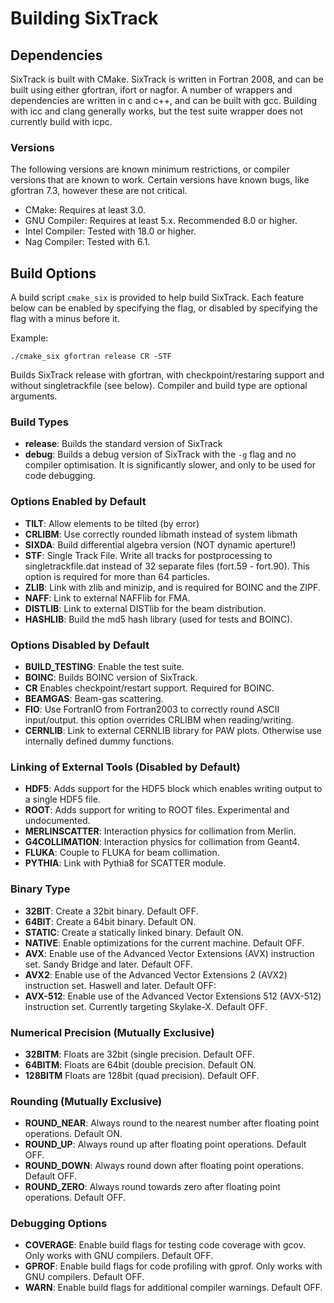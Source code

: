 # Building SixTrack

## Dependencies

SixTrack is built with CMake. SixTrack is written in Fortran 2008, and can be built using either gfortran, ifort or nagfor. A number of wrappers and dependencies are written in c and c++, and can be built with gcc. Building with icc and clang generally works, but the test suite wrapper does not currently build with icpc.

### Versions

The following versions are known minimum restrictions, or compiler versions that are known to work. Certain versions have known bugs, like gfortran 7.3, however these are not critical.

* CMake: Requires at least 3.0.
* GNU Compiler: Requires at least 5.x. Recommended 8.0 or higher.
* Intel Compiler: Tested with 18.0 or higher.
* Nag Compiler: Tested with 6.1.

## Build Options

A build script `cmake_six` is provided to help build SixTrack. Each feature below can be enabled by specifying the flag, or disabled by specifying the flag with a minus before it.

Example:

    ./cmake_six gfortran release CR -STF

Builds SixTrack release with gfortran, with checkpoint/restaring support and without singletrackfile (see below). Compiler and build type are optional arguments.

### Build Types

* **release**:       Builds the standard version of SixTrack
* **debug**:         Builds a debug version of SixTrack with the `-g` flag and no compiler optimisation. It is significantly slower, and only to be used for code debugging.

### Options Enabled by Default

* **TILT**:          Allow elements to be tilted (by error)
* **CRLIBM**:        Use correctly rounded libmath instead of system libmath
* **SIXDA**:         Build differential algebra version (NOT dynamic aperture!)
* **STF**:           Single Track File. Write all tracks for postprocessing to singletrackfile.dat instead of 32 separate files (fort.59 - fort.90). This option is required for more than 64 particles.
* **ZLIB**:          Link with zlib and minizip, and is required for BOINC and the ZIPF.
* **NAFF**:          Link to external NAFFlib for FMA.
* **DISTLIB**:       Link to external DISTlib for the beam distribution.
* **HASHLIB**:       Build the md5 hash library (used for tests and BOINC).

### Options Disabled by Default

* **BUILD_TESTING**: Enable the test suite.
* **BOINC**:         Builds BOINC version of SixTrack.
* **CR**             Enables checkpoint/restart support. Required for BOINC.
* **BEAMGAS**:       Beam-gas scattering.
* **FIO**:           Use FortranIO from Fortran2003 to correctly round ASCII input/output. this option overrides CRLIBM when reading/writing.
* **CERNLIB**:       Link to external CERNLIB library for PAW plots. Otherwise use internally defined dummy functions.

### Linking of External Tools (Disabled by Default)

* **HDF5**:          Adds support for the HDF5 block which enables writing output to a single HDF5 file.
* **ROOT**:          Adds support for writing to ROOT files. Experimental and undocumented.
* **MERLINSCATTER**: Interaction physics for collimation from Merlin.
* **G4COLLIMATION**: Interaction physics for collimation from Geant4.
* **FLUKA**:         Couple to FLUKA for beam collimation.
* **PYTHIA**:        Link with Pythia8 for SCATTER module.

### Binary Type

* **32BIT**:         Create a 32bit binary. Default OFF.
* **64BIT**:         Create a 64bit binary. Default ON.
* **STATIC**:        Create a statically linked binary. Default ON.
* **NATIVE**:        Enable optimizations for the current machine. Default OFF.
* **AVX**:           Enable use of the Advanced Vector Extensions (AVX) instruction set. Sandy Bridge and later. Default OFF.
* **AVX2**:          Enable use of the Advanced Vector Extensions 2 (AVX2) instruction set. Haswell and later. Default OFF:
* **AVX-512**:       Enable use of the Advanced Vector Extensions 512 (AVX-512) instruction set. Currently targeting Skylake-X. Default OFF.

### Numerical Precision (Mutually Exclusive)

* **32BITM**:        Floats are 32bit (single precision. Default OFF.
* **64BITM**:        Floats are 64bit (double precision. Default ON.
* **128BITM**        Floats are 128bit (quad precision). Default OFF.

### Rounding (Mutually Exclusive)

* **ROUND_NEAR**:    Always round to the nearest number after floating point operations. Default ON.
* **ROUND_UP**:      Always round up after floating point operations. Default OFF.
* **ROUND_DOWN**:    Always round down after floating point operations. Default OFF.
* **ROUND_ZERO**:    Always round towards zero after floating point operations. Default OFF.

### Debugging Options

* **COVERAGE**:      Enable build flags for testing code coverage with gcov. Only works with GNU compilers. Default OFF.
* **GPROF**:         Enable build flags for code profiling with gprof. Only works with GNU compilers. Default OFF.
* **WARN**:          Enable build flags for additional compiler warnings. Default OFF.
